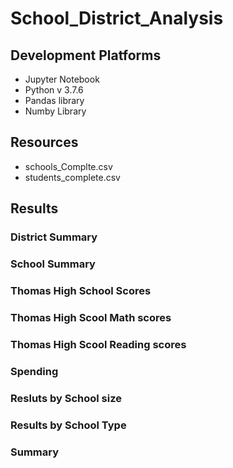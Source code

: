 # School_District_Analysis



## Development Platforms

 - Jupyter Notebook
 - Python v 3.7.6
 - Pandas library
 - Numby Library

## Resources
 - schools_Complte.csv
 - students_complete.csv

## Results



### District Summary
### School Summary
### Thomas High School Scores
### Thomas High Scool Math scores
### Thomas High Scool Reading scores
### Spending
### Resluts by School size
### Results by School Type
### Summary
